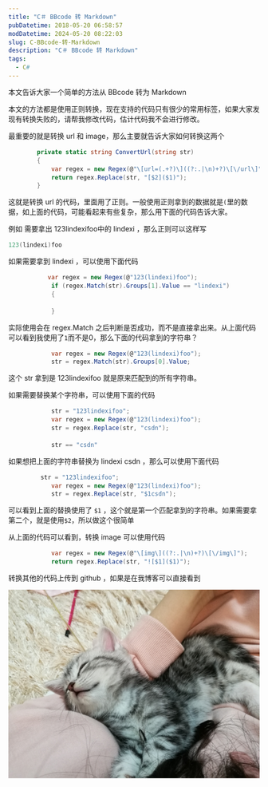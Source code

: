 ```yaml
---
title: "C＃ BBcode 转 Markdown"
pubDatetime: 2018-05-20 06:58:57
modDatetime: 2024-05-20 08:22:03
slug: C-BBcode-转-Markdown
description: "C＃ BBcode 转 Markdown"
tags:
  - C#
---
```





本文告诉大家一个简单的方法从 BBcode 转为 Markdown

<!--more-->


<!-- CreateTime:2018/5/20 14:58:57 -->


本文的方法都是使用正则转换，现在支持的代码只有很少的常用标签，如果大家发现有转换失败的，请帮我修改代码，估计代码我不会进行修改。

最重要的就是转换 url 和 image，那么主要就告诉大家如何转换这两个

```csharp
        private static string ConvertUrl(string str)
        {
            var regex = new Regex(@"\[url=(.+?)\]((?:.|\n)+?)\[\/url\]");
            return regex.Replace(str, "[$2]($1)");
        }
```

这就是转换 url 的代码，里面用了正则。一般使用正则拿到的数据就是`(`里的数据，如上面的代码，可能看起来有些复杂，那么用下面的代码告诉大家。

例如 需要拿出 123lindexifoo中的 lindexi  ，那么正则可以这样写

```csharp
123(lindexi)foo
```

如果需要拿到 lindexi ，可以使用下面代码

```csharp
           var regex = new Regex(@"123(lindexi)foo");
            if (regex.Match(str).Groups[1].Value == "lindexi")
            {
                
            }
```

实际使用会在 regex.Match 之后判断是否成功，而不是直接拿出来。从上面代码可以看到我使用了`1`而不是0，那么下面的代码拿到的字符串？

```csharp
            var regex = new Regex(@"123(lindexi)foo");
            str = regex.Match(str).Groups[0].Value;
```

这个 str 拿到是 123lindexifoo 就是原来匹配到的所有字符串。

如果需要替换某个字符串，可以使用下面的代码

```csharp
            str = "123lindexifoo";
            var regex = new Regex(@"123(lindexi)foo");
            str = regex.Replace(str, "csdn");

            str == "csdn"
```

如果想把上面的字符串替换为 lindexi csdn ，那么可以使用下面代码

```csharp
         str = "123lindexifoo";
            var regex = new Regex(@"123(lindexi)foo");
            str = regex.Replace(str, "$1csdn");
```

可以看到上面的替换使用了 `$1` ，这个就是第一个匹配拿到的字符串。如果需要拿第二个，就是使用`$2`，所以做这个很简单

从上面的代码可以看到，转换 image 可以使用代码

```csharp
            var regex = new Regex(@"\[img\]((?:.|\n)+?)\[\/img\]");
            return regex.Replace(str, "![$1]($1)");
```

转换其他的代码上传到 github ，如果是在我博客可以直接看到

<script src="https://gist.github.com/lindexi/3ba74c909b23d6426c779d0a8eb435c3.js"></script>

![](images/img-5ac9ffc7abb33.jpg)

